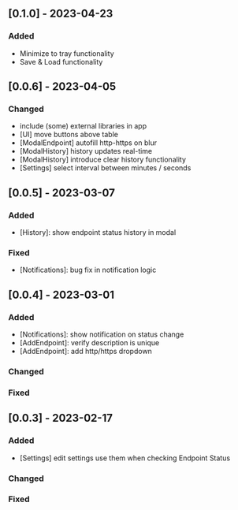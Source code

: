 ## [0.1.0] - 2023-04-23
### Added
- Minimize to tray functionality
- Save & Load functionality

## [0.0.6] - 2023-04-05
### Changed
- include (some) external libraries in app
- [UI] move buttons above table
- [ModalEndpoint] autofill http-https on blur
- [ModalHistory] history updates real-time
- [ModalHistory] introduce clear history functionality
- [Settings] select interval between minutes / seconds

## [0.0.5] - 2023-03-07
### Added
- [History]: show endpoint status history in modal
 
### Fixed
- [Notifications]: bug fix in notification logic

## [0.0.4] - 2023-03-01
### Added
- [Notifications]: show notification on status change
- [AddEndpoint]: verify description is unique
- [AddEndpoint]: add http/https dropdown
 
### Changed
 
### Fixed

## [0.0.3] - 2023-02-17

### Added
- [Settings] edit settings use them when checking Endpoint Status
 
### Changed
 
### Fixed